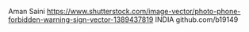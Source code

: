 Aman Saini
https://www.shutterstock.com/image-vector/photo-phone-forbidden-warning-sign-vector-1389437819
INDIA
github.com/b19149
